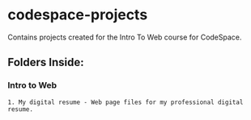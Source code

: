 # codespace-projects

Contains projects created for the Intro To Web course for CodeSpace.

## Folders Inside:

  ### Intro to Web
    1. My digital resume - Web page files for my professional digital resume.  
